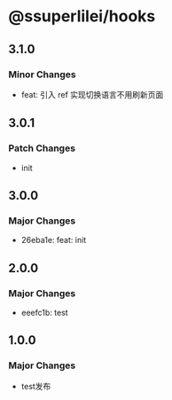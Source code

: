 # @ssuperlilei/hooks

## 3.1.0

### Minor Changes

- feat: 引入 ref 实现切换语言不用刷新页面

## 3.0.1

### Patch Changes

- init

## 3.0.0

### Major Changes

- 26eba1e: feat: init

## 2.0.0

### Major Changes

- eeefc1b: test

## 1.0.0

### Major Changes

- test发布
